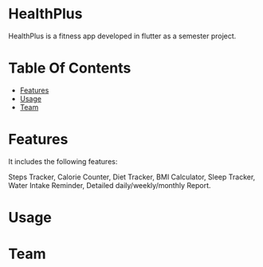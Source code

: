 # HealthPlus
 HealthPlus is a fitness app developed in flutter as a semester project.
 
# Table Of Contents
- [Features](#features)
- [Usage](#usage)
- [Team](#team)

# Features

It includes the following features:
 
Steps Tracker,
Calorie Counter,
Diet Tracker,
BMI Calculator,
Sleep Tracker,
Water Intake Reminder,
Detailed daily/weekly/monthly Report.

# Usage

# Team
